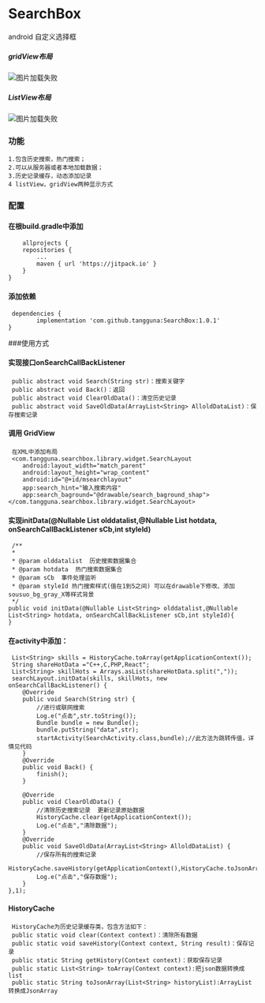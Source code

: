 # SearchBox
android 自定义选择框
##### gridView布局
![图片加载失败](https://github.com/tangguna/SearchBox/blob/master/img/Screenshot_1536113915.png)
##### ListView布局
![图片加载失败](https://github.com/tangguna/SearchBox/blob/master/img/Screenshot_1536126402.png)
### 功能
    1.包含历史搜索，热门搜索；
    2.可以从服务器或者本地加载数据；
    3.历史记录缓存，动态添加记录
    4 listView，gridView两种显示方式
### 配置
#### 在根build.gradle中添加
     	allprojects {
		repositories {
			...
			maven { url 'https://jitpack.io' }
		}
	}
#### 添加依赖
     dependencies {
	        implementation 'com.github.tangguna:SearchBox:1.0.1'
	}

###使用方式
#### 实现接口onSearchCallBackListener
     public abstract void Search(String str)：搜索关键字
     public abstract void Back()：返回
     public abstract void ClearOldData()：清空历史记录
     public abstract void SaveOldData(ArrayList<String> AlloldDataList)：保存搜索记录
#### 调用 GridView
     在XML中添加布局
     <com.tangguna.searchbox.library.widget.SearchLayout
        android:layout_width="match_parent"
        android:layout_height="wrap_content"
        android:id="@+id/msearchlayout"
        app:search_hint="输入搜索内容"
        app:search_baground="@drawable/search_baground_shap">
    </com.tangguna.searchbox.library.widget.SearchLayout>
#### 实现initData(@Nullable List<String> olddatalist,@Nullable List<String> hotdata, onSearchCallBackListener sCb,int styleId)
     /**
     *
     * @param olddatalist  历史搜索数据集合
     * @param hotdata  热门搜索数据集合
     * @param sCb  事件处理监听
     * @param styleId 热门搜索样式(值在1到5之间) 可以在drawable下修改、添加 sousuo_bg_gray_X等样式背景
     */
    public void initData(@Nullable List<String> olddatalist,@Nullable List<String> hotdata, onSearchCallBackListener sCb,int styleId){
    }
#### 在activity中添加：
     List<String> skills = HistoryCache.toArray(getApplicationContext());
     String shareHotData ="C++,C,PHP,React";
     List<String> skillHots = Arrays.asList(shareHotData.split(","));
     searchLayout.initData(skills, skillHots, new onSearchCallBackListener() {
        @Override
        public void Search(String str) {
            //进行或联网搜索
            Log.e("点击",str.toString());
            Bundle bundle = new Bundle();
            bundle.putString("data",str);
            startActivity(SearchActivity.class,bundle);//此方法为跳转传值，详情见代码
        }
        @Override
        public void Back() {
            finish();
        }

        @Override
        public void ClearOldData() {
            //清除历史搜索记录  更新记录原始数据
            HistoryCache.clear(getApplicationContext());
            Log.e("点击","清除数据");
        }
        @Override
        public void SaveOldData(ArrayList<String> AlloldDataList) {
            //保存所有的搜索记录
            HistoryCache.saveHistory(getApplicationContext(),HistoryCache.toJsonArray(AlloldDataList));
            Log.e("点击","保存数据");
        }
    },1);
    
#### HistoryCache
     HistoryCache为历史记录缓存类，包含方法如下：
     public static void clear(Context context)：清除所有数据
     public static void saveHistory(Context context, String result)：保存记录
     public static String getHistory(Context context)：获取保存记录
     public static List<String> toArray(Context context):把json数据转换成list
     public static String toJsonArray(List<String> historyList):ArrayList 转换成JsonArray
